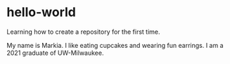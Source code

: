 # hello-world
Learning how to create a repository for the first time.

My name is Markia. I like eating cupcakes and wearing fun earrings.
I am a 2021 graduate of UW-Milwaukee.
